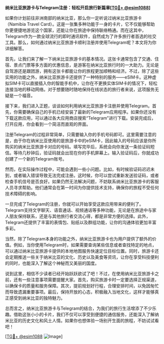 **纳米比亚旅游卡与Telegram注册：轻松开启旅行新篇章[[TG💪+ @esim1088](https://t.me/s/esim1088)]**

如果你计划前往非洲南部的纳米比亚，那么你一定听说过纳米比亚旅游卡（Namibia Travel Card）。这是一张集多种功能于一身的卡片，它不仅能够帮助你更便捷地游览这个国家，还能让你在旅途中保持联络畅通。而在这其中，Telegram作为一款全球流行的即时通讯软件，自然成为了许多旅行者首选的社交工具。那么，如何通过纳米比亚旅游卡顺利注册并使用Telegram呢？本文将为你详细解答。

首先，让我们来了解一下纳米比亚旅游卡的基本情况。这张卡通常包含了交通、住宿、景点门票等多方面的优惠信息，是游客在纳米比亚旅行时的一大助力。无论是自驾游还是跟团游，拥有这张卡都能让你的旅程更加顺畅和经济。不过，除了这些实用的功能之外，纳米比亚旅游卡还提供了一种特别的服务——eSIM卡。这种虚拟SIM卡可以直接插入你的智能手机中，让你在不更换实体SIM卡的情况下，轻松连接当地的移动网络。对于想要随时随地保持在线状态的旅行者来说，这项服务无疑是一个福音。

接下来，我们进入正题，谈谈如何利用纳米比亚旅游卡注册并使用Telegram。首先，你需要确保自己的手机已经安装了最新的Telegram应用程序。如果你还没有下载这款应用，可以通过各大应用商店搜索“Telegram”进行下载。安装完成后，打开应用，你会看到一个简洁而直观的界面。

注册Telegram的过程非常简单，只需要输入你的手机号码即可。这里需要注意的是，由于你在纳米比亚使用的是旅游卡中的eSIM卡，因此输入的号码应该是你所购买的纳米比亚旅游卡对应的号码。填写完毕后，系统会向你发送一条验证码短信。等待几秒钟后，验证码就会出现在你的手机屏幕上。输入验证码后，你就成功创建了一个新的Telegram账号。

然而，在实际操作过程中，可能会遇到一些小问题。比如，有时候验证码迟迟未到，或者输入错误导致无法完成注册。这时候，你可以尝试重新发送验证码，或者检查手机信号是否良好。如果仍然无法解决问题，不妨联系纳米比亚旅游卡的客服人员寻求帮助。他们通常会在第一时间为你提供技术支持，确保你的旅程不受任何技术障碍的影响。

一旦完成了Telegram的注册，你就可以开始享受这款应用带来的便利了。Telegram支持文字聊天、语音通话、视频通话等多种功能，无论是在旅途中与家人朋友保持联系，还是与其他旅行者交流心得，都是非常方便的选择。此外，Telegram还提供了丰富的表情包、贴纸以及群组功能，让你的沟通体验更加丰富多彩。

当然，除了Telegram本身的功能之外，纳米比亚旅游卡也为用户提供了额外的价值。例如，当你使用Telegram时，如果需要查询某些信息或者查找特定的地点，可以通过纳米比亚旅游卡提供的本地地图服务快速定位目标位置。同时，旅游卡还会定期推送一些关于纳米比亚的文化、历史以及美食等资讯，让你在享受科技便利的同时，也能深入了解这个神秘而又美丽的国度。

说到这里，相信不少读者已经开始跃跃欲试了吧！不过，在使用纳米比亚旅游卡之前，还有一些注意事项需要提醒大家。首先，购买旅游卡时一定要选择正规渠道，以确保卡的质量和服务保障。其次，提前规划好行程，合理安排时间，以免因匆忙而导致遗漏重要事项。最后，保持开放的心态，积极融入当地文化，这样才能够真正感受到纳米比亚的独特魅力。

总而言之，纳米比亚旅游卡与Telegram的结合，为我们的旅行生活增添了不少乐趣。借助这张小小的卡片，我们不仅可以享受到便捷的通信服务，还能深入了解纳米比亚的历史文化和风土人情。如果你也想体验一场别开生面的旅程，不妨试试看吧！

[[TG💪+ @esim1088](https://t.me/s/esim1088) ![Image](https://i.postimg.cc/4NQfJmqS/Snipaste-2025-05-13-00-14-12.png)]